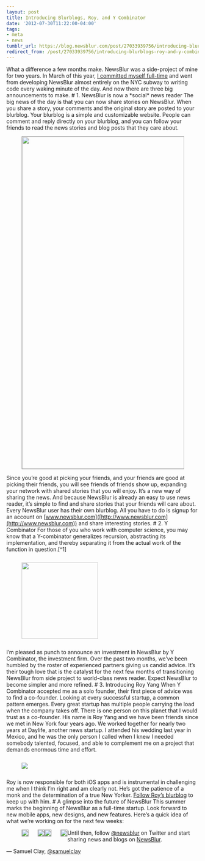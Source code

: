 ```yaml
---
layout: post
title: Introducing Blurblogs, Roy, and Y Combinator
date: '2012-07-30T11:22:00-04:00'
tags:
- meta
- news
tumblr_url: https://blog.newsblur.com/post/27033939756/introducing-blurblogs-roy-and-y-combinator
redirect_from: /post/27033939756/introducing-blurblogs-roy-and-y-combinator/
---
```

What a difference a few months make. NewsBlur was a side-project of mine for two years. In March of this year, [I committed myself full-time]([http://blog.newsblur.com/2021/06/21/2012-03-01-going-full-time.html](http://blog.newsblur.com/2021/06/21/2012-03-01-going-full-time.html)) and went from developing NewsBlur almost entirely on the NYC subway to writing code every waking minute of the day. And now there are three big announcements to make. # 1. NewsBlur is now a \*social\* news reader The big news of the day is that you can now share stories on NewsBlur. When you share a story, your comments and the original story are posted to your blurblog. Your blurblog is a simple and customizable website. People can comment and reply directly on your blurblog, and you can follow your friends to read the news stories and blog posts that they care about.<figure class="tmblr-full" data-orig-height="869" data-orig-width="600" data-orig-src="http://f.cl.ly/items/3e1r202n3I232M473J2b/blurblog%20screenshot.png"><img style="margin: 0 auto;width: 600px; height: 869px; border: 1px solid #A0A0A0" data-orig-height="869" data-orig-width="600" src="http://f.cl.ly/items/3e1r202n3I232M473J2b/blurblog%20screenshot.png"></figure>Since you’re good at picking your friends, and your friends are good at picking their friends, you will see friends of friends show up, expanding your network with shared stories that you will enjoy. It’s a new way of sharing the news. And because NewsBlur is already an easy to use news reader, it’s simple to find and share stories that your friends will care about. Every NewsBlur user has their own blurblog. All you have to do is signup for an account on [www.newsblur.com]([http://www.newsblur.com](http://www.newsblur.com)) and share interesting stories. # 2. Y Combinator For those of you who work with computer science, you may know that a Y-combinator generalizes recursion, abstracting its implementation, and thereby separating it from the actual work of the function in question.[^1] [<figure class="tmblr-full" data-orig-height="81" data-orig-width="500"><img src="https://64.media.tumblr.com/97d36e865086575a3b131e7ec928534e/c3a0661d97716fb7-14/s540x810/172c7f8b8367a623b61a3f26e3d95ff5214b5e2c.png" style="margin: 12px auto;width: 200px;border: none" data-orig-height="81" data-orig-width="500"></figure>](http://www.ycombinator.com)I’m pleased as punch to announce an investment in NewsBlur by Y Combinator, the investment firm. Over the past two months, we’ve been humbled by the roster of experienced partners giving us candid advice. It’s their tough love that is the catalyst for the next few months of transitioning NewsBlur from side project to world-class news reader. Expect NewsBlur to become simpler and more refined. # 3. Introducing Roy Yang When Y Combinator accepted me as a solo founder, their first piece of advice was to find a co-founder. Looking at every successful startup, a common pattern emerges. Every great startup has multiple people carrying the load when the company takes off. There is one person on this planet that I would trust as a co-founder. His name is Roy Yang and we have been friends since we met in New York four years ago. We worked together for nearly two years at Daylife, another news startup. I attended his wedding last year in Mexico, and he was the only person I called when I knew I needed somebody talented, focused, and able to complement me on a project that demands enormous time and effort.[<figure class="tmblr-full" data-orig-height="334" data-orig-width="500"><img src="https://64.media.tumblr.com/88d3942183371de8e848da2416f28e29/c3a0661d97716fb7-c9/s540x810/028ee543cc6fd18a9daff3b46fbaaf1408994f25.jpg" style="margin: 12px auto;border: none" data-orig-height="334" data-orig-width="500"></figure>](http://roy.newsblur.com)Roy is now responsible for both iOS apps and is instrumental in challenging me when I think I’m right and am clearly not. He’s got the patience of a monk and the determination of a true New Yorker. [Follow Roy’s blurblog]([http://roy.newsblur.com](http://roy.newsblur.com)) to keep up with him. # A glimpse into the future of NewsBlur This summer marks the beginning of NewsBlur as a full-time startup. Look forward to new mobile apps, new designs, and new features. Here’s a quick idea of what we’re working on for the next few weeks:

<figure data-orig-height="216" data-orig-width="284"><img src="https://64.media.tumblr.com/976b01805af2f28072b5fda19b03553e/c3a0661d97716fb7-2e/s540x810/3d07b12c76cc63bfcb21cee6d866c27dacd129f0.png" style="clear: none; float: left;margin: 0 24px 24px 0;border: 1px solid #A0A0A0;" data-orig-height="216" data-orig-width="284"></figure><figure data-orig-height="216" data-orig-width="284"><img src="https://64.media.tumblr.com/62efdc1b56ca49a5df863ae0ff79b9af/c3a0661d97716fb7-89/s540x810/1b25ff57ad8c97ee62d3d0f621fde66005f5ffc1.png" style="clear: none; float: left;margin: 0 0 24px 0;border: 1px solid #A0A0A0;" data-orig-height="216" data-orig-width="284"></figure><figure data-orig-height="216" data-orig-width="284"><img src="https://64.media.tumblr.com/aa7923057b5317a73d25d587f52b1a9b/c3a0661d97716fb7-74/s540x810/d09e1cbe95c3915f99a9b7b4e29e73c63fda0f4e.png" style="clear: none; float: left;margin: 0 24px 24px 0;border: 1px solid #A0A0A0;" data-orig-height="216" data-orig-width="284"></figure><figure data-orig-height="216" data-orig-width="284"><img src="https://64.media.tumblr.com/430031fdbde97cfda01b197653885cd6/c3a0661d97716fb7-98/s540x810/97b2fb0e47f2b1cf3a1a69ad3dd6aebae0ec4c2d.png" style="clear: none; float: left;margin: 0 0 24px 0;border: 1px solid #A0A0A0;" data-orig-height="216" data-orig-width="284"></figure>

Until then, follow [@newsblur](http://twitter.com/newsblur) on Twitter and start sharing news and blogs on [NewsBlur](http://www.newsblur.com).

— Samuel Clay, [@samuelclay](http://twitter.com/samuelclay)

